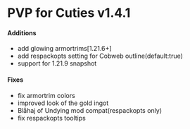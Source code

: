# PVP for Cuties v1.4.1
#### Additions
- add glowing armortrims[1.21.6+]
- add respackopts setting for Cobweb outline(default:true)
- support for 1.21.9 snapshot
#### Fixes
- fix armortrim colors
- improved look of the gold ingot
- Blåhaj of Undying mod compat(respackopts only)
- fix respackopts tooltips